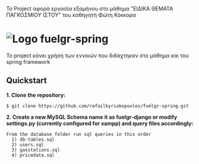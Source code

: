 Το Project αφορά εργασία εξαμήνου στο μάθημα "ΕΙΔΙΚΑ ΘΕΜΑΤΑ ΠΑΓΚΟΣΜΙΟΥ ΙΣΤΟΥ" του καθηγητή Φώτη Κόκκορα


# ![Logo](https://fuelgr.gr/web/img/app_logo/fuelGR-map.png) fuelgr-spring


Το project κάνει χρήση των εννοιών που διδάχτηκαν στο μάθημα και του spring framework

## Quickstart

**1. Clone the repository:**

```
$ git clone https://github.com/rafailkyriakopoulos/fuelgr-spring.git
```


**2. Create a new MySQL Schema name it as fuelgr-django or modify settings.py (currently configured for xampp) and query files accordingly:**

```
From the database folder run sql queries in this order
  1) db-tables.sql
  2) users.sql
  3) gasstations.sql
  4) pricedata.sql
```



